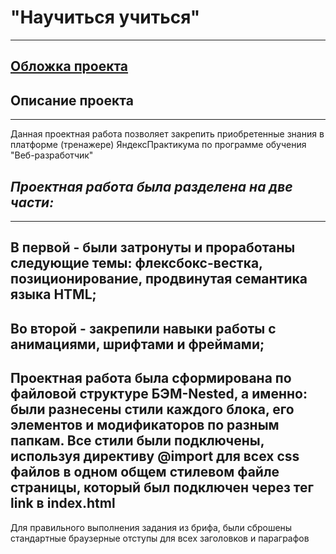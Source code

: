 # "Научиться учиться"
----------------------------------------------------------------------------------------------------
[Обложка проекта](https://github.com/nsotnikov16/how-to-learn/blob/main/images/images%20readme/title-readme.PNG?raw=true)
----------------------------------------------------------------------------------------------------
## Описание проекта
----------------------------------------------------------------------------------------------------
Данная проектная работа позволяет закрепить приобретенные знания в платформе (тренажере) ЯндексПрактикума по программе обучения "Веб-разработчик" 
## *Проектная работа была разделена на две части:*
----------------------------------------------------------------------------------------------------
**В первой** - были затронуты и проработаны следующие темы: флексбокс-вестка, позиционирование, продвинутая семантика языка HTML;
----------------------------------------------------------------------------------------------------
**Во второй** - закрепили навыки работы с анимациями, шрифтами и фреймами;
----------------------------------------------------------------------------------------------------
Проектная работа была сформирована по файловой структуре БЭМ-Nested, а именно: были разнесены стили каждого блока, его элементов и модификаторов по разным папкам. Все стили были подключены, используя директиву @import для всех css файлов в одном общем стилевом файле страницы, который был подключен через тег link в index.html
----------------------------------------------------------------------------------------------------
Для правильного выполнения задания из брифа, были сброшены стандартные браузерные отступы для всех заголовков и параграфов